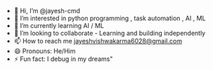 - 👋 Hi, I’m @jayesh-cmd
- 👀 I’m interested in python programming , task automation , AI , ML
- 🌱 I’m currently learning AI / ML
- 💞️ I’m looking to collaborate - Learning and building independently
- 📫 How to reach me jayeshvishwakarma6028@gmail.com
- 😄 Pronouns: He/Him
- ⚡ Fun fact: I debug in my dreams"

